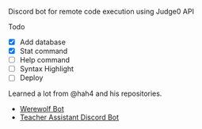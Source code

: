 Discord bot for remote code execution using Judge0 API

Todo

-   [x] Add database
-   [x] Stat command
-   [ ] Help command
-   [ ] Syntax Highlight
-   [ ] Deploy

Learned a lot from @hah4 and his repositories.

-   [Werewolf Bot](https://github.com/anhhung04/werewolf-bot)
-   [Teacher Assistant Discord Bot](https://github.com/anhhung04/teacher_assistant_discord_bot)
